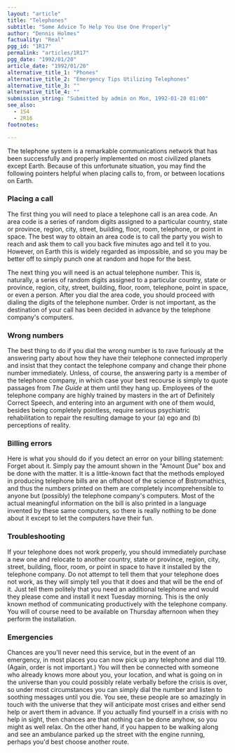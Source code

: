 ```yaml
---
layout: "article"
title: "Telephones"
subtitle: "Some Advice To Help You Use One Properly"
author: "Dennis Holmes"
factuality: "Real"
pgg_id: "1R17"
permalink: "articles/1R17"
pgg_date: "1992/01/20"
article_date: "1992/01/20"
alternative_title_1: "Phones"
alternative_title_2: "Emergency Tips Utilizing Telephones"
alternative_title_3: ""
alternative_title_4: ""
submission_string: "Submitted by admin on Mon, 1992-01-20 01:00"
see_also:
  - 1S4
  - 2R16
footnotes: 

---
```

<div>
<p>The telephone system is a remarkable communications network that has been successfully and properly implemented on most civilized planets except Earth. Because of this unfortunate situation, you may find the following pointers helpful when placing calls to, from, or between locations on Earth.</p>
<h3>Placing a call</h3>
<p>The first thing you will need to place a telephone call is an area code. An area code is a series of random digits assigned to a particular country, state or province, region, city, street, building, floor, room, telephone, or point in space. The best way to obtain an area code is to call the party you wish to reach and ask them to call you back five minutes ago and tell it to you. However, on Earth this is widely regarded as impossible, and so you may be better off to simply punch one at random and hope for the best.</p>
<p>The next thing you will need is an actual telephone number. This is, naturally, a series of random digits assigned to a particular country, state or province, region, city, street, building, floor, room, telephone, point in space, or even a person. After you dial the area code, you should proceed with dialing the digits of the telephone number. Order is not important, as the destination of your call has been decided in advance by the telephone company's computers.</p>
<h3>Wrong numbers</h3>
<p>The best thing to do if you dial the wrong number is to rave furiously at the answering party about how they have their telephone connected improperly and insist that they contact the telephone company and change their phone number immediately. Unless, of course, the answering party is a member of the telephone company, in which case your best recourse is simply to quote passages from <em>The Guide</em> at them until they hang up. Employees of the telephone company are highly trained by masters in the art of Definitely Correct Speech, and entering into an argument with one of them would, besides being completely pointless, require serious psychiatric rehabilitation to repair the resulting damage to your (a) ego and (b) perceptions of reality.</p>
<h3>Billing errors</h3>
<p>Here is what you should do if you detect an error on your billing statement: Forget about it. Simply pay the amount shown in the "Amount Due" box and be done with the matter. It is a little-known fact that the methods employed in producing telephone bills are an offshoot of the science of Bistromathics, and thus the numbers printed on them are completely incomprehensible to anyone but (possibly) the telephone company's computers. Most of the actual meaningful information on the bill is also printed in a language invented by these same computers, so there is really nothing to be done about it except to let the computers have their fun.</p>
<h3>Troubleshooting</h3>
<p>If your telephone does not work properly, you should immediately purchase a new one and relocate to another country, state or province, region, city, street, building, floor, room, or point in space to have it installed by the telephone company. Do not attempt to tell them that your telephone does not work, as they will simply tell you that it does and that will be the end of it. Just tell them politely that you need an additional telephone and would they please come and install it next Tuesday morning. This is the only known method of communicating productively with the telephone company. You will of course need to be available on Thursday afternoon when they perform the installation.</p>
<h3>Emergencies</h3>
<p>Chances are you'll never need this service, but in the event of an emergency, in most places you can now pick up any telephone and dial 119. (Again, order is not important.) You will then be connected with someone who already knows more about you, your location, and what is going on in the universe than you could possibly relate verbally before the crisis is over, so under most circumstances you can simply dial the number and listen to soothing messages until you die. You see, these people are so amazingly in touch with the universe that they will anticipate most crises and either send help or avert them in advance. If you actually find yourself in a crisis with no help in sight, then chances are that nothing can be done anyhow, so you might as well relax. On the other hand, if you happen to be walking along and see an ambulance parked up the street with the engine running, perhaps you'd best choose another route.</p>
</div>
